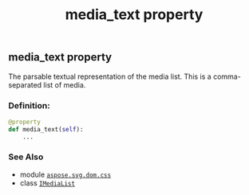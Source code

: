 ﻿---
title: media_text property
second_title: Aspose.SVG for Python via .NET API References
description: 
type: docs
weight: 60
url: /python-net/aspose.svg.dom.css/imedialist/media_text/
is_root: false
---

## media_text property


The parsable textual representation of the media list. This is a comma-separated list of media.
### Definition:
```python
@property
def media_text(self):
    ...
```

### See Also
* module [`aspose.svg.dom.css`](../../)
* class [`IMediaList`](/svg/python-net/aspose.svg.dom.css/imedialist)
